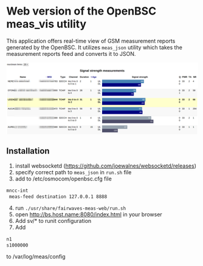 # Web version of the OpenBSC meas_vis utility

This application offers real-time view of GSM measurement reports generated by the OpenBSC. It utilizes `meas_json` utility which takes the measurement reports feed and converts it to JSON.

![Screenshot](meas_web_screenshot.png?raw=true)

## Installation

1. install websocketd (https://github.com/joewalnes/websocketd/releases)
2. specify correct path to `meas_json` in `run.sh` file
3. add to /etc/osmocom/openbsc.cfg file
```
mncc-int
 meas-feed destination 127.0.0.1 8888
```
4. run `./usr/share/fairwaves-meas-web/run.sh`
5. open http://bs.host.name:8080/index.html in your browser
6. Add sv/* to runit configuration
7. Add
```
n1
s1000000
```
to /var/log/meas/config 
